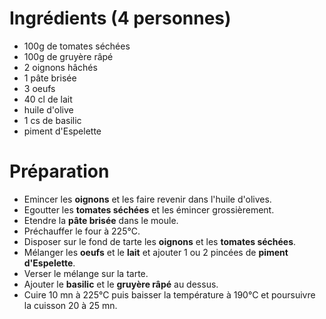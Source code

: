 # Ingrédients (4 personnes)
- 100g de tomates séchées
- 100g de gruyère râpé
- 2 oignons hâchés
- 1 pâte brisée
- 3 oeufs
- 40 cl de lait
- huile d'olive
- 1 cs de basilic
- piment d'Espelette

# Préparation
- Emincer les **oignons** et les faire revenir dans l'huile d'olives.
- Egoutter les **tomates séchées** et les émincer grossièrement.
- Etendre la **pâte brisée** dans le moule.
- Préchauffer le four à 225°C.
- Disposer sur le fond de tarte les **oignons** et les **tomates séchées**.
- Mélanger les **oeufs** et le **lait** et ajouter 1 ou 2 pincées de **piment d'Espelette**.
- Verser le mélange sur la tarte.
- Ajouter le **basilic** et le **gruyère râpé** au dessus.
- Cuire 10 mn à 225°C puis baisser la température à 190°C et poursuivre la cuisson 20 à 25 mn.
